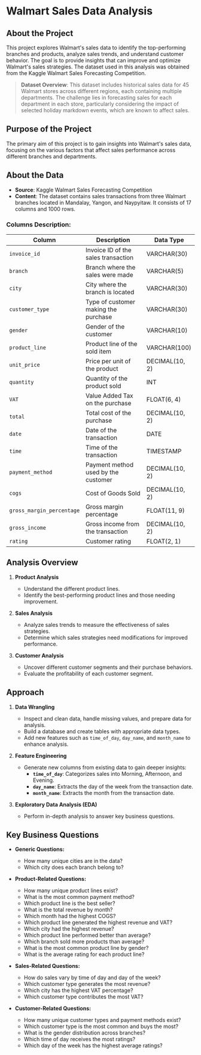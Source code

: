 # Walmart Sales Data Analysis

## About the Project
This project explores Walmart's sales data to identify the top-performing branches and products, analyze sales trends, and understand customer behavior. The goal is to provide insights that can improve and optimize Walmart's sales strategies. The dataset used in this analysis was obtained from the Kaggle Walmart Sales Forecasting Competition.

> **Dataset Overview**: This dataset includes historical sales data for 45 Walmart stores across different regions, each containing multiple departments. The challenge lies in forecasting sales for each department in each store, particularly considering the impact of selected holiday markdown events, which are known to affect sales.

## Purpose of the Project
The primary aim of this project is to gain insights into Walmart's sales data, focusing on the various factors that affect sales performance across different branches and departments.

## About the Data
- **Source**: Kaggle Walmart Sales Forecasting Competition
- **Content**: The dataset contains sales transactions from three Walmart branches located in Mandalay, Yangon, and Naypyitaw. It consists of 17 columns and 1000 rows.

### Columns Description:
| Column                  | Description                                     | Data Type           |
|-------------------------|-------------------------------------------------|---------------------|
| `invoice_id`            | Invoice ID of the sales transaction             | VARCHAR(30)         |
| `branch`                | Branch where the sales were made                | VARCHAR(5)          |
| `city`                  | City where the branch is located                | VARCHAR(30)         |
| `customer_type`         | Type of customer making the purchase            | VARCHAR(30)         |
| `gender`                | Gender of the customer                          | VARCHAR(10)         |
| `product_line`          | Product line of the sold item                   | VARCHAR(100)        |
| `unit_price`            | Price per unit of the product                   | DECIMAL(10, 2)      |
| `quantity`              | Quantity of the product sold                    | INT                 |
| `VAT`                   | Value Added Tax on the purchase                 | FLOAT(6, 4)         |
| `total`                 | Total cost of the purchase                      | DECIMAL(10, 2)      |
| `date`                  | Date of the transaction                         | DATE                |
| `time`                  | Time of the transaction                         | TIMESTAMP           |
| `payment_method`        | Payment method used by the customer             | DECIMAL(10, 2)      |
| `cogs`                  | Cost of Goods Sold                              | DECIMAL(10, 2)      |
| `gross_margin_percentage`| Gross margin percentage                        | FLOAT(11, 9)        |
| `gross_income`          | Gross income from the transaction               | DECIMAL(10, 2)      |
| `rating`                | Customer rating                                 | FLOAT(2, 1)         |

## Analysis Overview
1. **Product Analysis**
   - Understand the different product lines.
   - Identify the best-performing product lines and those needing improvement.

2. **Sales Analysis**
   - Analyze sales trends to measure the effectiveness of sales strategies.
   - Determine which sales strategies need modifications for improved performance.

3. **Customer Analysis**
   - Uncover different customer segments and their purchase behaviors.
   - Evaluate the profitability of each customer segment.

## Approach
1. **Data Wrangling**
   - Inspect and clean data, handle missing values, and prepare data for analysis.
   - Build a database and create tables with appropriate data types.
   - Add new features such as `time_of_day`, `day_name`, and `month_name` to enhance analysis.

2. **Feature Engineering**
   - Generate new columns from existing data to gain deeper insights:
     - **`time_of_day`**: Categorizes sales into Morning, Afternoon, and Evening.
     - **`day_name`**: Extracts the day of the week from the transaction date.
     - **`month_name`**: Extracts the month from the transaction date.

3. **Exploratory Data Analysis (EDA)**
   - Perform in-depth analysis to answer key business questions.

## Key Business Questions
- **Generic Questions:**
  - How many unique cities are in the data?
  - Which city does each branch belong to?

- **Product-Related Questions:**
  - How many unique product lines exist?
  - What is the most common payment method?
  - Which product line is the best seller?
  - What is the total revenue by month?
  - Which month had the highest COGS?
  - Which product line generated the highest revenue and VAT?
  - Which city had the highest revenue?
  - Which product line performed better than average?
  - Which branch sold more products than average?
  - What is the most common product line by gender?
  - What is the average rating for each product line?

- **Sales-Related Questions:**
  - How do sales vary by time of day and day of the week?
  - Which customer type generates the most revenue?
  - Which city has the highest VAT percentage?
  - Which customer type contributes the most VAT?

- **Customer-Related Questions:**
  - How many unique customer types and payment methods exist?
  - Which customer type is the most common and buys the most?
  - What is the gender distribution across branches?
  - Which time of day receives the most ratings?
  - Which day of the week has the highest average ratings?


